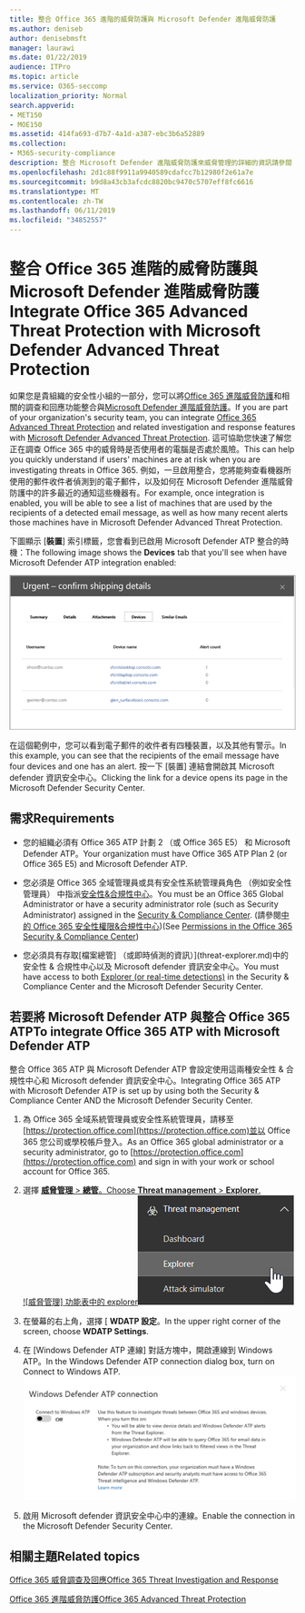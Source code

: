 ```yaml
---
title: 整合 Office 365 進階的威脅防護與 Microsoft Defender 進階威脅防護
ms.author: deniseb
author: denisebmsft
manager: laurawi
ms.date: 01/22/2019
audience: ITPro
ms.topic: article
ms.service: O365-seccomp
localization_priority: Normal
search.appverid:
- MET150
- MOE150
ms.assetid: 414fa693-d7b7-4a1d-a387-ebc3b6a52889
ms.collection:
- M365-security-compliance
description: 整合 Microsoft Defender 進階威脅防護來威脅管理的詳細的資訊請參閱 < Office 365 進階威脅防護。
ms.openlocfilehash: 2d1c88f9911a9940589cdafcc7b12980f2e61a7e
ms.sourcegitcommit: b9d8a43cb3afcdc8820bc9470c5707eff8fc6616
ms.translationtype: MT
ms.contentlocale: zh-TW
ms.lasthandoff: 06/11/2019
ms.locfileid: "34852557"
---
```

# <a name="integrate-office-365-advanced-threat-protection-with-microsoft-defender-advanced-threat-protection"></a><span data-ttu-id="f20bf-103">整合 Office 365 進階的威脅防護與 Microsoft Defender 進階威脅防護</span><span class="sxs-lookup"><span data-stu-id="f20bf-103">Integrate Office 365 Advanced Threat Protection with Microsoft Defender Advanced Threat Protection</span></span>

<span data-ttu-id="f20bf-104">如果您是貴組織的安全性小組的一部分，您可以將[Office 365 進階威脅防護](office-365-atp.md)和相關的調查和回應功能整合與[Microsoft Defender 進階威脅防護](https://docs.microsoft.com/windows/security/threat-protection/microsoft-defender-atp/microsoft-defender-advanced-threat-protection)。</span><span class="sxs-lookup"><span data-stu-id="f20bf-104">If you are part of your organization's security team, you can integrate [Office 365 Advanced Threat Protection](office-365-atp.md) and related investigation and response features with [Microsoft Defender Advanced Threat Protection](https://docs.microsoft.com/windows/security/threat-protection/microsoft-defender-atp/microsoft-defender-advanced-threat-protection).</span></span> <span data-ttu-id="f20bf-105">這可協助您快速了解您正在調查 Office 365 中的威脅時是否使用者的電腦是否處於風險。</span><span class="sxs-lookup"><span data-stu-id="f20bf-105">This can help you quickly understand if users' machines are at risk when you are investigating threats in Office 365.</span></span> <span data-ttu-id="f20bf-106">例如，一旦啟用整合，您將能夠查看機器所使用的郵件收件者偵測到的電子郵件，以及如何在 Microsoft Defender 進階威脅防護中的許多最近的通知這些機器有。</span><span class="sxs-lookup"><span data-stu-id="f20bf-106">For example, once integration is enabled, you will be able to see a list of machines that are used by the recipients of a detected email message, as well as how many recent alerts those machines have in Microsoft Defender Advanced Threat Protection.</span></span>
  
<span data-ttu-id="f20bf-107">下圖顯示 [**裝置**] 索引標籤，您會看到已啟用 Microsoft Defender ATP 整合的時機：</span><span class="sxs-lookup"><span data-stu-id="f20bf-107">The following image shows the **Devices** tab that you'll see when have Microsoft Defender ATP integration enabled:</span></span>
  
![啟用 Microsoft Defender ATP 時，您可以看到機器警示的清單。](media/fec928ea-8f0c-44d7-80b9-a2e0a8cd4e89.PNG)
  
<span data-ttu-id="f20bf-109">在這個範例中，您可以看到電子郵件的收件者有四種裝置，以及其他有警示。</span><span class="sxs-lookup"><span data-stu-id="f20bf-109">In this example, you can see that the recipients of the email message have four devices and one has an alert.</span></span> <span data-ttu-id="f20bf-110">按一下 [裝置] 連結會開啟其 Microsoft defender 資訊安全中心。</span><span class="sxs-lookup"><span data-stu-id="f20bf-110">Clicking the link for a device opens its page in the Microsoft Defender Security Center.</span></span>
  
## <a name="requirements"></a><span data-ttu-id="f20bf-111">需求</span><span class="sxs-lookup"><span data-stu-id="f20bf-111">Requirements</span></span>

- <span data-ttu-id="f20bf-112">您的組織必須有 Office 365 ATP 計劃 2 （或 Office 365 E5） 和 Microsoft Defender ATP。</span><span class="sxs-lookup"><span data-stu-id="f20bf-112">Your organization must have Office 365 ATP Plan 2 (or Office 365 E5) and Microsoft Defender ATP.</span></span>
    
- <span data-ttu-id="f20bf-113">您必須是 Office 365 全域管理員或具有安全性系統管理員角色 （例如安全性管理員） 中指派[安全性&amp;合規性中心](https://protection.office.com)。</span><span class="sxs-lookup"><span data-stu-id="f20bf-113">You must be an Office 365 Global Administrator or have a security administrator role (such as Security Administrator) assigned in the [Security &amp; Compliance Center](https://protection.office.com).</span></span> <span data-ttu-id="f20bf-114">(請參閱[中的 Office 365 安全性權限&amp;合規性中心](permissions-in-the-security-and-compliance-center.md))</span><span class="sxs-lookup"><span data-stu-id="f20bf-114">(See [Permissions in the Office 365 Security &amp; Compliance Center](permissions-in-the-security-and-compliance-center.md))</span></span>
    
- <span data-ttu-id="f20bf-115">您必須具有存取[檔案總管] （或即時偵測的資訊）](threat-explorer.md)中的安全性 & 合規性中心以及 Microsoft defender 資訊安全中心。</span><span class="sxs-lookup"><span data-stu-id="f20bf-115">You must have access to both [Explorer (or real-time detections)](threat-explorer.md) in the Security & Compliance Center and the Microsoft Defender Security Center.</span></span>
    
## <a name="to-integrate-office-365-atp-with-microsoft-defender-atp"></a><span data-ttu-id="f20bf-116">若要將 Microsoft Defender ATP 與整合 Office 365 ATP</span><span class="sxs-lookup"><span data-stu-id="f20bf-116">To integrate Office 365 ATP with Microsoft Defender ATP</span></span>

<span data-ttu-id="f20bf-117">整合 Office 365 ATP 與 Microsoft Defender ATP 會設定使用這兩種安全性 & 合規性中心和 Microsoft defender 資訊安全中心。</span><span class="sxs-lookup"><span data-stu-id="f20bf-117">Integrating Office 365 ATP with Microsoft Defender ATP is set up by using both the Security & Compliance Center AND the Microsoft Defender Security Center.</span></span>
  
1. <span data-ttu-id="f20bf-118">為 Office 365 全域系統管理員或安全性系統管理員，請移至[https://protection.office.com](https://protection.office.com)並以 Office 365 您公司或學校帳戶登入。</span><span class="sxs-lookup"><span data-stu-id="f20bf-118">As an Office 365 global administrator or a security administrator, go to [https://protection.office.com](https://protection.office.com) and sign in with your work or school account for Office 365.</span></span>
    
2. <span data-ttu-id="f20bf-119">選擇 [**威脅管理** \> **總管**。</span><span class="sxs-lookup"><span data-stu-id="f20bf-119">Choose **Threat management** \> **Explorer**.</span></span><br><span data-ttu-id="f20bf-120">![威脅管理] 功能表中的 explorer](media/ThreatMgmt-Explorer-nav.png)</span><span class="sxs-lookup"><span data-stu-id="f20bf-120">![Explorer in Threat Management menu](media/ThreatMgmt-Explorer-nav.png)</span></span><br>
    
3. <span data-ttu-id="f20bf-121">在螢幕的右上角，選擇 [ **WDATP 設定**。</span><span class="sxs-lookup"><span data-stu-id="f20bf-121">In the upper right corner of the screen, choose **WDATP Settings**.</span></span>
    
4. <span data-ttu-id="f20bf-122">在 [Windows Defender ATP 連線] 對話方塊中，開啟連線到 Windows ATP。</span><span class="sxs-lookup"><span data-stu-id="f20bf-122">In the Windows Defender ATP connection dialog box, turn on Connect to Windows ATP.</span></span><br>![Microsoft Defender ATP 連線](media/Explorer-WDATPConnection-dialog.png)<br>
    
5. <span data-ttu-id="f20bf-124">啟用 Microsoft defender 資訊安全中心中的連線。</span><span class="sxs-lookup"><span data-stu-id="f20bf-124">Enable the connection in the Microsoft Defender Security Center.</span></span>

  
## <a name="related-topics"></a><span data-ttu-id="f20bf-125">相關主題</span><span class="sxs-lookup"><span data-stu-id="f20bf-125">Related topics</span></span>

[<span data-ttu-id="f20bf-126">Office 365 威脅調查及回應</span><span class="sxs-lookup"><span data-stu-id="f20bf-126">Office 365 Threat Investigation and Response</span></span>](office-365-ti.md)
  
[<span data-ttu-id="f20bf-127">Office 365 進階威脅防護</span><span class="sxs-lookup"><span data-stu-id="f20bf-127">Office 365 Advanced Threat Protection</span></span>](office-365-atp.md)
  

